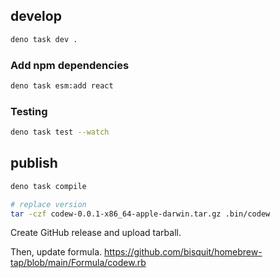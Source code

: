 ## develop

```sh
deno task dev .
```

### Add npm dependencies

```sh
deno task esm:add react
```

### Testing

```sh
deno task test --watch
```

## publish

```sh
deno task compile
```

```sh
# replace version
tar -czf codew-0.0.1-x86_64-apple-darwin.tar.gz .bin/codew
```

Create GitHub release and upload tarball.

Then, update formula.
https://github.com/bisquit/homebrew-tap/blob/main/Formula/codew.rb
